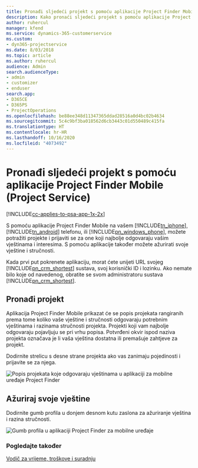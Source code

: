 ```yaml
---
title: Pronađi sljedeći projekt s pomoću aplikacije Project Finder Mobile
description: Kako pronaći sljedeći projekt s pomoću aplikacije Project Finder Mobile za Project Service
author: ruhercul
manager: kfend
ms.service: dynamics-365-customerservice
ms.custom:
- dyn365-projectservice
ms.date: 8/03/2018
ms.topic: article
ms.author: ruhercul
audience: Admin
search.audienceType:
- admin
- customizer
- enduser
search.app:
- D365CE
- D365PS
- ProjectOperations
ms.openlocfilehash: be88ee348d11347365ddad28516a0d4bc02b4634
ms.sourcegitcommit: 5c4c9bf3ba018562d6cb3443c01d550489c415fa
ms.translationtype: HT
ms.contentlocale: hr-HR
ms.lasthandoff: 10/16/2020
ms.locfileid: "4073492"
---
```

# <a name="find-your-next-project-with-the-project-finder-mobile-app-project-service"></a>Pronađi sljedeći projekt s pomoću aplikacije Project Finder Mobile (Project Service)

[!INCLUDE[cc-applies-to-psa-app-1x-2x](../includes/cc-applies-to-psa-app-1x-2x.md)]

S pomoću aplikacije Project Finder Mobile na vašem [!INCLUDE[tn_iphone](../includes/tn-iphone.md)], [!INCLUDE[tn_android](../includes/tn-android.md)] telefonu, ili [!INCLUDE[pn_windows_phone](../includes/pn-windows-phone.md)], možete potražiti projekte i prijaviti se za one koji najbolje odgovaraju vašim vještinama i interesima. S pomoću aplikacije također možete ažurirati svoje vještine i stručnosti.  
  
 Kada prvi put pokrenete aplikaciju, morat ćete unijeti URL svojeg [!INCLUDE[pn_crm_shortest](../includes/pn-crm-shortest.md)] sustava, svoj korisnički ID i lozinku. Ako nemate bilo koje od navedenog, obratite se svom administratoru sustava [!INCLUDE[pn_crm_shortest](../includes/pn-crm-shortest.md)].  
  
## <a name="find-a-project"></a>Pronađi projekt  
 Aplikacija Project Finder Mobile prikazat će se popis projekata rangiranih prema tome koliko vaše vještine i stručnosti odgovaraju potrebnim vještinama i razinama stručnosti projekta. Projekti koji vam najbolje odgovaraju pojavljuju se pri vrhu popisa. Potvrđeni okvir ispod naziva projekta označava je li vaša vještina dostatna ili premašuje zahtjeve za projekt.  
  
 Dodirnite strelicu s desne strane projekta ako vas zanimaju pojedinosti i prijavite se za njega.  
  
 ![Popis projekata koje odgovaraju vještinama u aplikaciji za mobilne uređaje Project Finder](../psa/media/project-service-project-finder-list.png "Popis projekata koje odgovaraju vještinama u aplikaciji za mobilne uređaje Project Finder")  
  
## <a name="update-your-skills"></a>Ažuriraj svoje vještine  
 Dodirnite gumb profila u donjem desnom kutu zaslona za ažuriranje vještina i razina stručnosti.  
  
 ![Gumb profila u aplikaciji Project Finder za mobilne uređaje](../psa/media/project-service-project-finder-profile.png "Gumb profila u aplikaciji Project Finder za mobilne uređaje")  
  
### <a name="see-also"></a>Pogledajte također  
 [Vodič za vrijeme, troškove i suradnju](../psa/time-expense-collaboration-guide.md)
